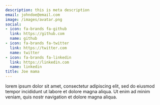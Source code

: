 ```yaml
---
description: this is meta description
email: johndoe@email.com
image: /images/avatar.png
social:
- icon: fa-brands fa-github
  link: https://github.com
  name: github
- icon: fa-brands fa-twitter
  link: https://twitter.com
  name: twitter
- icon: fa-brands fa-linkedin
  link: https://linkedin.com
  name: linkedin
title: Joe mama
---
```


lorem ipsum dolor sit amet, consectetur adipiscing elit, sed do eiusmod tempor incididunt ut labore et dolore magna aliqua. Ut enim ad minim veniam, quis nostr navigation et dolore magna aliqua.